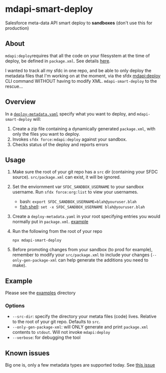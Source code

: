# mdapi-smart-deploy

Salesforce meta-data API smart deploy to **sandboxes** (don't use this for production)

## About

`mdapi:deploy`requires that all the code on your filesystem at the time of deploy, be defined in `package.xml`.  See details [here](https://salesforce.stackexchange.com/questions/227117/metadata-api-howto-deploy-only-what-specified-in-package-xml).


I wanted to track all my sfdc in one repo, and be able to only deploy the metadata files that I'm working on at the moment, via the sfdx [mdapi:deploy](https://developer.salesforce.com/docs/atlas.en-us.sfdx_cli_reference.meta/sfdx_cli_reference/cli_reference_force_mdapi.htm#cli_reference_deploy) CLI command WITHOUT having to modify XML.  `mdapi-smart-deploy` to the rescue...

## Overview

In a [`deploy-metadata.yaml`](./examples/deploy-metadata.yaml) specify what you want to deploy, and `mdapi-smart-deploy` will: 

1.  Create a zip file containing a dynamically generated `package.xml`, with only the files you want to deploy.
1.  Invokes `sfdx force:mdapi:deploy` against your sandbox.
1.  Checks status of the deploy and reports errors

## Usage

1.  Make sure the root of your git repo has a `src` dir (containing your SFDC source).  `src/package.xml` can exist, it will be ignored.
1.  Set the enviornment var `SFDC_SANDBOX_USERNAME` to your sandbox username.  Run `sfdx force:org:list` to view your usernames.
    *  bash: `export SFDC_SANDBOX_USERNAME=blah@youruser.blah`
    *  [fish shell](https://fishshell.com/): `set -x SFDC_SANDBOX_USERNAME blah@youruser.blah`
1.  Create a `deploy-metadata.yaml` in your root specifying entries you would normally put in `package.xml`.  [example](./example/deploy-metadata.yaml)
1.  Run the following from the root of your repo

    ```
    npx mdapi-smart-deploy
    ```
1.  Before promoting changes from your sandbox (to prod for example), remember to modify your `src/package.xml` to include your changes (`--only-gen-package-xml` can help generate the additions you need to make).

## Example

Please see the [examples](./examples/deploy-metadata.yaml) directory

### Options

*  `--src-dir`: specify the directory your metata files (code) lives.  Relative to the root of your git repo.  Defaults to `src`.
*  `--only-gen-package-xml`: will ONLY generate and print `package.xml` contents to `stdout`.  Will not invoke `mdapi:deploy`
*  `--verbose`: for debugging the tool

## Known issues

Big one is, only a few metadata types are supported today.  See [this issue](https://github.com/rynop/mdapi-smart-deploy/issues/1)
